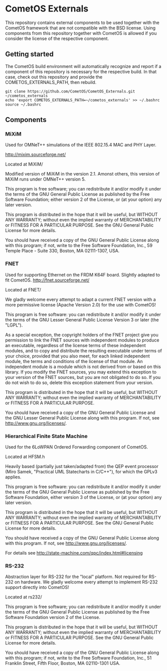 # CometOS Externals #

This repository contains external components to be used together with the CometOS framework that are not compatible with the BSD license.
Using components from this repository together with CometOS is allowed if you consider the license of the respective component.

## Getting started ##

The CometOS build environment will automatically recognize and report if a component of this repository is necessary for the respective build. In that case, check out this repository and provide the COMETOS_EXTERNALS_PATH, then rebuild.

    git clone https://github.com/CometOS/CometOS_Externals.git ~/cometos_externals
    echo 'export COMETOS_EXTERNALS_PATH=~/cometos_externals' >> ~/.bashrc
    source ~/.bashrc


## Components ##

### MiXiM ###

Used for OMNeT++ simulations of the IEEE 802.15.4 MAC and PHY Layer.

http://mixim.sourceforge.net/

Located at MiXiM/

Modified version of MiXiM in the version 2.1. Amonst others, this version of MiXiM runs under OMNeT++ version 5.

This program is free software; you can redistribute it and/or
modify it under the terms of the GNU General Public License
as published by the Free Software Foundation; either version 2
of the License, or (at your option) any later version.

This program is distributed in the hope that it will be useful,
but WITHOUT ANY WARRANTY; without even the implied warranty of
MERCHANTABILITY or FITNESS FOR A PARTICULAR PURPOSE.  See the
GNU General Public License for more details.

You should have received a copy of the GNU General Public License
along with this program; if not, write to the Free Software
Foundation, Inc., 59 Temple Place - Suite 330, Boston, MA  02111-1307, USA.

### FNET ###

Used for supporting Ethernet on the FRDM K64F board. Slightly adapted to fit CometOS.
http://fnet.sourceforge.net/

Located at FNET/

We gladly welcome every attempt to adapt a current FNET version with a more permissive license (Apache Version 2.0) for the use with CometOS!

This program is free software: you can redistribute it and/or modify
it under the terms of the GNU Lesser General Public License Version 3 
or later (the "LGPL").

As a special exception, the copyright holders of the FNET project give you
permission to link the FNET sources with independent modules to produce an
executable, regardless of the license terms of these independent modules,
and to copy and distribute the resulting executable under terms of your 
choice, provided that you also meet, for each linked independent module,
the terms and conditions of the license of that module.
An independent module is a module which is not derived from or based 
on this library. 
If you modify the FNET sources, you may extend this exception 
to your version of the FNET sources, but you are not obligated 
to do so. If you do not wish to do so, delete this
exception statement from your version.

This program is distributed in the hope that it will be useful,
but WITHOUT ANY WARRANTY; without even the implied warranty of
MERCHANTABILITY or FITNESS FOR A PARTICULAR PURPOSE.

You should have received a copy of the GNU General Public License
and the GNU Lesser General Public License along with this program.
If not, see <http://www.gnu.org/licenses/>.

### Hierarchical Finite State Machine ###

Used for the 6LoWPAN Ordered Forwarding component of CometOS.

Located at HFSM.h

Heavily based (partially just taken/adapted from) the QEP event processor
(Miro Samek, "Practical UML Statecharts in C/C++"), for which the GPLv3 applies.

This program is free software: you can redistribute it and/or modify
it under the terms of the GNU General Public License as published by
the Free Software Foundation, either version 3 of the License, or
(at your option) any later version.

This program is distributed in the hope that it will be useful,
but WITHOUT ANY WARRANTY; without even the implied warranty of
MERCHANTABILITY or FITNESS FOR A PARTICULAR PURPOSE.  See the
GNU General Public License for more details.

You should have received a copy of the GNU General Public License
along with this program.  If not, see http://www.gnu.org/licenses/.

For details see http://state-machine.com/qpc/index.html#licensing

### RS-232 ###
Abstraction layer for RS-232 for the "local" platform. Not required for RS-232 on hardware.
We gladly welcome every attempt to implement RS-232 support directly into CometOS!

Located at rs232/

This program is free software; you can redistribute it and/or modify
it under the terms of the GNU General Public License as published by
the Free Software Foundation version 2 of the License.

This program is distributed in the hope that it will be useful,
but WITHOUT ANY WARRANTY; without even the implied warranty of
MERCHANTABILITY or FITNESS FOR A PARTICULAR PURPOSE.  See the
GNU General Public License for more details.

You should have received a copy of the GNU General Public License along
with this program; if not, write to the Free Software Foundation, Inc.,
51 Franklin Street, Fifth Floor, Boston, MA 02110-1301 USA.
